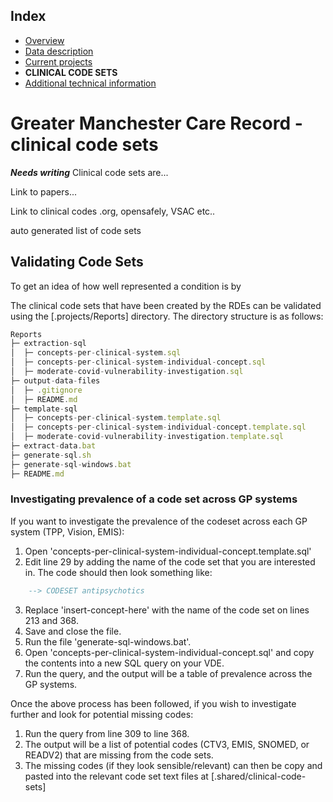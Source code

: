 ## Index

- [Overview](../README.md)
- [Data description](index.md)
- [Current projects](current-projects.md)
- **CLINICAL CODE SETS**
- [Additional technical information](additional-technical-information.md)

# Greater Manchester Care Record - clinical code sets

**_Needs writing_**
Clinical code sets are...

Link to papers...

Link to clinical codes .org, opensafely, VSAC etc..

auto generated list of code sets



## Validating Code Sets

To get an idea of how well represented a condition is by 

The clinical code sets that have been created by the RDEs can be validated using the [.projects/Reports] directory. The directory structure is as follows:

```js
Reports
├─ extraction-sql
│  ├─ concepts-per-clinical-system.sql
│  ├─ concepts-per-clinical-system-individual-concept.sql
│  ├─ moderate-covid-vulnerability-investigation.sql
├─ output-data-files
│  ├─ .gitignore
│  ├─ README.md
├─ template-sql
│  ├─ concepts-per-clinical-system.template.sql
│  ├─ concepts-per-clinical-system-individual-concept.template.sql
│  ├─ moderate-covid-vulnerability-investigation.template.sql
├─ extract-data.bat
├─ generate-sql.sh
├─ generate-sql-windows.bat
├─ README.md
```

### Investigating prevalence of a code set across GP systems

If you want to investigate the prevalence of the codeset across each GP system (TPP, Vision, EMIS):

1. Open 'concepts-per-clinical-system-individual-concept.template.sql' 
2. Edit line 29 by adding the name of the code set that you are interested in. The code should then look something like:

```sql
	--> CODESET antipsychotics
```

3. Replace 'insert-concept-here' with the name of the code set on lines 213 and 368. 
4. Save and close the file.
5. Run the file 'generate-sql-windows.bat'.
6. Open 'concepts-per-clinical-system-individual-concept.sql' and copy the contents into a new SQL query on your VDE.
7. Run the query, and the output will be a table of prevalence across the GP systems.

Once the above process has been followed, if you wish to investigate further and look for potential missing codes:

1. Run the query from line 309 to line 368.
2. The output will be a list of potential codes (CTV3, EMIS, SNOMED, or READV2) that are missing from the code sets.
3. The missing codes (if they look sensible/relevant) can then be copy and pasted into the relevant code set text files at [.shared/clinical-code-sets]